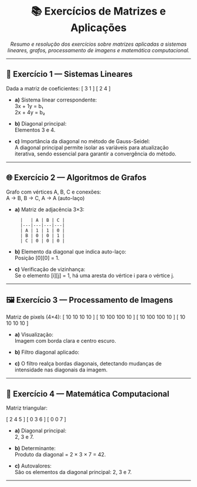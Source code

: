 <h1 align="center">📚 Exercícios de Matrizes e Aplicações</h1>

<p align="center">
  <em>Resumo e resolução dos exercícios sobre matrizes aplicadas a sistemas lineares, grafos, processamento de imagens e matemática computacional.</em>
</p>

---

## 🧮 Exercício 1 — Sistemas Lineares

Dada a matriz de coeficientes:
[ 3 1 ]
[ 2 4 ]


- **a)** Sistema linear correspondente:  
  3x + 1y = b₁  
  2x + 4y = b₂  

- **b)** Diagonal principal:  
  Elementos 3 e 4.

- **c)** Importância da diagonal no método de Gauss-Seidel:  
  A diagonal principal permite isolar as variáveis para atualização iterativa, sendo essencial para garantir a convergência do método.

---

## 🌐 Exercício 2 — Algoritmos de Grafos

Grafo com vértices A, B, C e conexões:  
A → B, B → C, A → A (auto-laço)

- **a)** Matriz de adjacência 3×3:

        |   | A | B | C |
        |---|---|---|---|
        | A | 1 | 1 | 0 |
        | B | 0 | 0 | 1 |
        | C | 0 | 0 | 0 |

- **b)** Elemento da diagonal que indica auto-laço:  
  Posição [0][0] = 1.

- **c)** Verificação de vizinhança:  
  Se o elemento [i][j] = 1, há uma aresta do vértice i para o vértice j.

---

## 🖼️ Exercício 3 — Processamento de Imagens

Matriz de pixels (4×4):
[ 10 10 10 10 ]
[ 10 100 100 10 ]
[ 10 100 100 10 ]
[ 10 10 10 10 ]

- **a)** Visualização:  
  Imagem com borda clara e centro escuro.

- **b)** Filtro diagonal aplicado:


- **c)** O filtro realça bordas diagonais, detectando mudanças de intensidade nas diagonais da imagem.

---

## 📐 Exercício 4 — Matemática Computacional

Matriz triangular:

[ 2 4 5 ]
[ 0 3 6 ]
[ 0 0 7 ]


- **a)** Diagonal principal:  
  2, 3 e 7.

- **b)** Determinante:  
  Produto da diagonal = 2 × 3 × 7 = 42.

- **c)** Autovalores:  
  São os elementos da diagonal principal: 2, 3 e 7.

---


